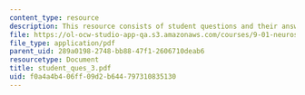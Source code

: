 ```yaml
---
content_type: resource
description: This resource consists of student questions and their answers.
file: https://ol-ocw-studio-app-qa.s3.amazonaws.com/courses/9-01-neuroscience-and-behavior-fall-2003/f0a4a4b406ff09d2b644797310835130_student_ques_3.pdf
file_type: application/pdf
parent_uid: 289a0198-2748-bb88-47f1-2606710deab6
resourcetype: Document
title: student_ques_3.pdf
uid: f0a4a4b4-06ff-09d2-b644-797310835130
---
```

